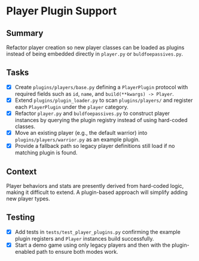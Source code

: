 # Player Plugin Support

## Summary
Refactor player creation so new player classes can be loaded as plugins instead of being embedded directly in `player.py` or `buldfoepassives.py`.

## Tasks
- [x] Create `plugins/players/base.py` defining a `PlayerPlugin` protocol with required fields such as `id`, `name`, and `build(**kwargs) -> Player`.
- [x] Extend `plugins/plugin_loader.py` to scan `plugins/players/` and register each `PlayerPlugin` under the `player` category.
- [x] Refactor `player.py` and `buldfoepassives.py` to construct player instances by querying the plugin registry instead of using hard-coded classes.
- [x] Move an existing player (e.g., the default warrior) into `plugins/players/warrior.py` as an example plugin.
- [x] Provide a fallback path so legacy player definitions still load if no matching plugin is found.

## Context
Player behaviors and stats are presently derived from hard-coded logic, making it difficult to extend. A plugin-based approach will simplify adding new player types.

## Testing
- [x] Add tests in `tests/test_player_plugins.py` confirming the example plugin registers and `Player` instances build successfully.
- [x] Start a demo game using only legacy players and then with the plugin-enabled path to ensure both modes work.
